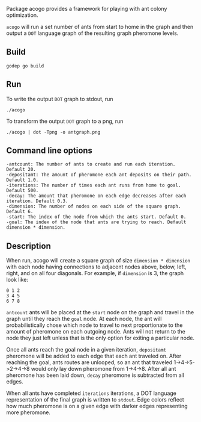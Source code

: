 Package acogo provides a framework for playing with ant colony optimization.

`acogo` will run a set number of ants from start to home in the graph and then
output a `DOT` language graph of the resulting graph pheromone levels.

Build
-----
    godep go build

Run
---
To write the output `DOT` graph to stdout, run

    ./acogo

To transform the output `DOT` graph to a png, run

    ./acogo | dot -Tpng -o antgraph.png


Command line options
---

	-antcount: The number of ants to create and run each iteration. Default 20.
	-depositamt: The amount of pheromone each ant deposits on their path. Default 1.0.
	-iterations: The number of times each ant runs from home to goal. Default 500.
	-decay: The amount that pheromone on each edge decreases after each iteration. Default 0.3.
	-dimension: The number of nodes on each side of the square graph. Default 6.
	-start: The index of the node from which the ants start. Default 0.
	-goal: The index of the node that ants are trying to reach. Default dimension * dimension.

Description
-----------

When run, acogo will create a square graph of size `dimension * dimension` with each
node having connections to adjacent nodes above, below, left, right, and on all
four diagonals. For example, if `dimension` is 3, the graph look like:

	0 1 2
	3 4 5
	6 7 8

`antcount` ants will be placed at the `start` node on the graph and travel in the graph
until they reach the `goal` node. At each node, the ant will probabilistically chose
which node to travel to next proportionate to the amount of pheromone on each
outgoing node. Ants will not return to the node they just left unless that is the
only option for exiting a particular node.

Once all ants reach the goal node in a given iteration, `depositamt` pheromone will
be added to each edge that each ant traveled on. After reaching the goal, ants
routes are unlooped, so an ant that traveled 1->4->5->2->4->8 would only lay down
pheromone from 1->4->8. After all ant pheromone has been laid down, `decay` pheromone
is subtracted from all edges.

When all ants have completed `iterations` iterations, a DOT language representation
of the final graph is written to `stdout`. Edge colors reflect how much pheromone
is on a given edge with darker edges representing more pheromone.

